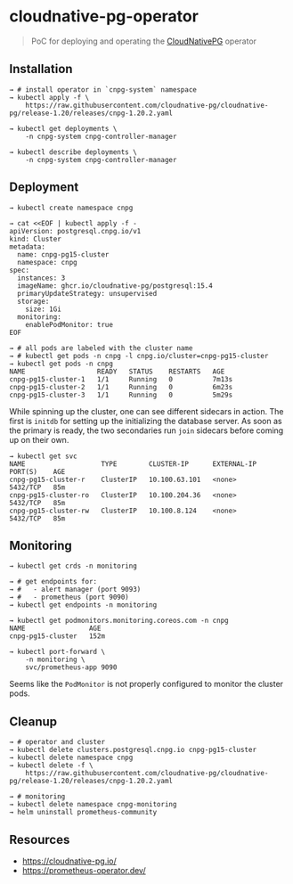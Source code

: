 # cloudnative-pg-operator

> PoC for deploying and operating the [CloudNativePG](https://cloudnative-pg.io/) operator

## Installation

```shell
→ # install operator in `cnpg-system` namespace
→ kubectl apply -f \
    https://raw.githubusercontent.com/cloudnative-pg/cloudnative-pg/release-1.20/releases/cnpg-1.20.2.yaml

→ kubectl get deployments \
    -n cnpg-system cnpg-controller-manager

→ kubectl describe deployments \
    -n cnpg-system cnpg-controller-manager
```

## Deployment

```shell
→ kubectl create namespace cnpg

→ cat <<EOF | kubectl apply -f -
apiVersion: postgresql.cnpg.io/v1
kind: Cluster
metadata:
  name: cnpg-pg15-cluster
  namespace: cnpg
spec:
  instances: 3
  imageName: ghcr.io/cloudnative-pg/postgresql:15.4
  primaryUpdateStrategy: unsupervised
  storage:
    size: 1Gi
  monitoring:
    enablePodMonitor: true
EOF

→ # all pods are labeled with the cluster name
→ # kubectl get pods -n cnpg -l cnpg.io/cluster=cnpg-pg15-cluster
→ kubectl get pods -n cnpg
NAME                  READY   STATUS    RESTARTS   AGE
cnpg-pg15-cluster-1   1/1     Running   0          7m13s
cnpg-pg15-cluster-2   1/1     Running   0          6m23s
cnpg-pg15-cluster-3   1/1     Running   0          5m29s
```

While spinning up the cluster, one can see different sidecars in action. The first is `initdb` for setting up the initializing the database server. As soon as the primary is ready, the two secondaries run `join` sidecars before coming up on their own.

```shell
→ kubectl get svc
NAME                   TYPE        CLUSTER-IP      EXTERNAL-IP   PORT(S)    AGE
cnpg-pg15-cluster-r    ClusterIP   10.100.63.101   <none>        5432/TCP   85m
cnpg-pg15-cluster-ro   ClusterIP   10.100.204.36   <none>        5432/TCP   85m
cnpg-pg15-cluster-rw   ClusterIP   10.100.8.124    <none>        5432/TCP   85m
```

## Monitoring

```shell
→ kubectl get crds -n monitoring

→ # get endpoints for:
→ #   - alert manager (port 9093)
→ #   - prometheus (port 9090)
→ kubectl get endpoints -n monitoring

→ kubectl get podmonitors.monitoring.coreos.com -n cnpg
NAME                AGE
cnpg-pg15-cluster   152m

→ kubectl port-forward \
    -n monitoring \
    svc/prometheus-app 9090
```

Seems like the `PodMonitor` is not properly configured to monitor the cluster pods.

## Cleanup

```shell
→ # operator and cluster
→ kubectl delete clusters.postgresql.cnpg.io cnpg-pg15-cluster
→ kubectl delete namespace cnpg
→ kubectl delete -f \
    https://raw.githubusercontent.com/cloudnative-pg/cloudnative-pg/release-1.20/releases/cnpg-1.20.2.yaml

→ # monitoring
→ kubectl delete namespace cnpg-monitoring
→ helm uninstall prometheus-community
```

## Resources

- <https://cloudnative-pg.io/>
- <https://prometheus-operator.dev/>
